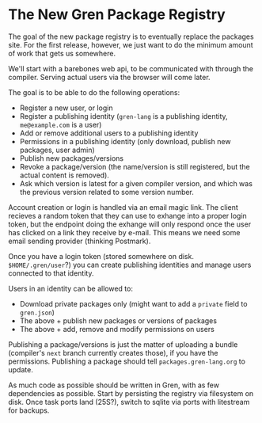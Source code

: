 # The New Gren Package Registry

The goal of the new package registry is to eventually replace the packages site.
For the first release, however, we just want to do the minimum amount of work that gets us somewhere.

We'll start with a barebones web api, to be communicated with through the compiler.
Serving actual users via the browser will come later.

The goal is to be able to do the following operations:
* Register a new user, or login
* Register a publishing identity (`gren-lang` is a publishing identity, `me@example.com` is a user)
* Add or remove additional users to a publishing identity
* Permissions in a publishing identity (only download, publish new packages, user admin)
* Publish new packages/versions
* Revoke a package/version (the name/version is still registered, but the actual content is removed).
* Ask which version is latest for a given compiler version, and which was the previous version related to some version number.

Account creation or login is handled via an email magic link.
The client recieves a random token that they can use to exhange into a proper login token, but the endpoint doing the exhange will only respond once the user has clicked on a link they receive by e-mail.
This means we need some email sending provider (thinking Postmark).

Once you have a login token (stored somewhere on disk. `$HOME/.gren/user`?) you can create publishing identities and manage users connected to that identity.

Users in an identity can be allowed to:
* Download private packages only (might want to add a `private` field to `gren.json`)
* The above + publish new packages or versions of packages
* The above + add, remove and modify permissions on users

Publishing a package/versions is just the matter of uploading a bundle (compiler's `next` branch currently creates those), if you have the permissions.
Publishing a package should tell `packages.gren-lang.org` to update.

As much code as possible should be written in Gren, with as few dependencies as possible.
Start by persisting the registry via filesystem on disk.
Once task ports land (25S?), switch to sqlite via ports with litestream for backups.
